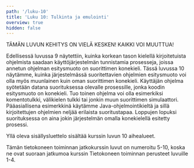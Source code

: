 ```yaml
---
path: '/luku-10'
title: 'Luku 10: Tulkinta ja emulointi'
overview: true
hidden: false
---
```


TÄMÄN LUVUN KEHITYS ON VIELÄ KESKEN! KAIKKI VOI MUUTTUA!

Edellisessä luvussa 9 näytettiin, kuinka korkean tason kielellä kirjoitetuista ohjelmista saadaan käyttöjärjestelmän tunnistamia prosesseja, joissa annetun ohjelman esitysmuoto on suorittimen konekieli. Tässä luvussa 10 näytämme, kuinka järjestelmässä suoritettavien ohjelmien esitysmuoto voi olla myös muunlainen kuin oman suorittimen konekieli. Käyttäjän ohjelma syötetään datana suorituksessa olevalle prosessille, jonka koodin esitysmuoto on konekieli. Tuo toinen ohjelma voi olla esimerkiksi komentotulkki, välikielen tulkki tai jonkin muun suorittimen simulaattori. Pääasiallisena esimerkkinä käytämme Java-ohjelmointikieltä ja sillä kirjoitettujen ohjelmien neljää erilaista suoritustapaa. Loppujen lopuksi suorituksessa on aina jokin järjestelmän omalla konekielellä esitetty prosessi. 

<please-login></please-login>

<pages-in-this-section></pages-in-this-section>

Yllä oleva sisällysluettelo sisältää kurssin luvun 10 aihealueet.

Tämän tietokoneen toiminnan jatkokurssin luvut on numeroitu 5-10, koska ne ovat suoraan jatkumoa kurssin Tietokoneen toiminnan perusteet luvuille 1-4.

<exercises-in-this-section></exercises-in-this-section>
